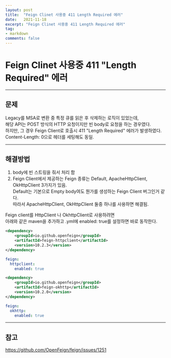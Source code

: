 ```yaml
---
layout: post
title:  "Feign Clinet 사용중 411 Length Required 에러"
date:   2021-11-18
excerpt: "Feign Clinet 사용중 411 Length Required 에러"
tag:
- markdown 
comments: false
---
```



# Feign Clinet 사용중 411 "Length Required" 에러

___


## __문제__
Legacy를 MSA로 변환 중 특정 큐를 읽은 후 삭제하는 로직이 있었는데,  
해당 API는 POST 방식의 HTTP 요청이지만 빈 body로 요청을 하는 경우였다.  
하지만, 그 경우 Feign Client로 호출시 411 "Length Required" 에러가 발생하였다.  
Content-Length: 0으로 헤더를 세팅해도 동일.

___

## __해결방법__

1. body에 빈 스트링을 줘서 처리 함
2. Feign Client에서 제공하는 Feign 종류는 Default, ApacheHttpClient, OkHttpClient 3가지가 있음.  
Default는 기본으로 Empty body여도 뭔가를 생성하는 Feign Client 버그인거 같다.  
따라서 ApacheHttpClient, OkHttpClient 둘중 하나를 사용하면 해결됨.  

Feign client를 HttpClient 나 OkhttpClient로 사용하려면  
아래와 같은 maven을 추가하고 .yml에 enabled: true를 설정하면 바로 동작한다.


``` xml
<dependency>
    <groupId>io.github.openfeign</groupId>
    <artifactId>feign-httpclient</artifactId>
    <version>10.2.3</version>
</dependency>
```

``` yml
feign:
  httpclient:
    enabled: true
```


``` xml
<dependency>
    <groupId>io.github.openfeign</groupId>
    <artifactId>feign-okhttp</artifactId>
    <version>10.2.0</version>
</dependency>
```


``` yml
feign:
  okhttp:
    enabled: true
```


___


## __참고__
https://github.com/OpenFeign/feign/issues/1251  
